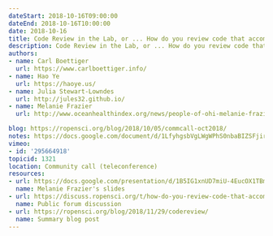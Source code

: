 ```yaml
---
dateStart: 2018-10-16T09:00:00
dateEnd: 2018-10-16T10:00:00
date: 2018-10-16
title: Code Review in the Lab, or ... How do you review code that accompanies a research project or paper?
description: Code Review in the Lab, or ... How do you review code that accompanies a research project or paper?
authors:
- name: Carl Boettiger
  url: https://www.carlboettiger.info/
- name: Hao Ye
  url: https://haoye.us/
- name: Julia Stewart-Lowndes
  url: http://jules32.github.io/
- name: Melanie Frazier
  url: http://www.oceanhealthindex.org/news/people-of-ohi-melanie-frazier

blog: https://ropensci.org/blog/2018/10/05/commcall-oct2018/
notes: https://docs.google.com/document/d/1LfyhgsbVgLWgWPhS0nbaBIZSFjireEBBSYL4PmhUJis/edit?usp=sharing
vimeo:
- id: '295664918'
topicid: 1321
location: Community call (teleconference)
resources:
- url: https://docs.google.com/presentation/d/1B5IG1xnUD7miU-4EucOX1TBmmYGS122nX9t54WbcsqU/edit#slide=id.p
  name: Melanie Frazier's slides
- url: https://discuss.ropensci.org/t/how-do-you-review-code-that-accompanies-a-research-project-or-paper-help-ropensci-plan-a-community-call/1321
  name: Public forum discussion
- url: https://ropensci.org/blog/2018/11/29/codereview/  
  name: Summary blog post
---
```

